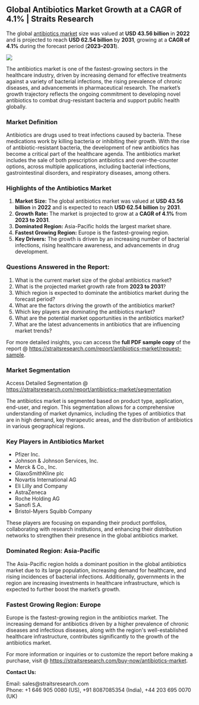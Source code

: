 <h2 data-start="90" data-end="361">Global Antibiotics Market Growth at a CAGR of 4.1% | Straits Research</h2>
<p data-start="90" data-end="361">The global <a href="https://straitsresearch.com/report/antibiotics-market">antibiotics market</a> size was valued at <strong data-start="193" data-end="214">USD 43.56 billion</strong> in <strong data-start="218" data-end="226">2022</strong> and is projected to reach <strong data-start="253" data-end="274">USD 62.54 billion</strong> by <strong data-start="278" data-end="286">2031</strong>, growing at a <strong data-start="301" data-end="317">CAGR of 4.1%</strong> during the forecast period (<strong data-start="346" data-end="359">2023&ndash;2031</strong>).</p>
<img src="https://healthcareblog61.wordpress.com/wp-content/uploads/2025/03/1.png">
<p data-start="363" data-end="800">The antibiotics market is one of the fastest-growing sectors in the healthcare industry, driven by increasing demand for effective treatments against a variety of bacterial infections, the rising prevalence of chronic diseases, and advancements in pharmaceutical research. The market&rsquo;s growth trajectory reflects the ongoing commitment to developing novel antibiotics to combat drug-resistant bacteria and support public health globally.</p>
<h3 data-start="802" data-end="827"><strong data-start="806" data-end="827">Market Definition</strong></h3>
<p data-start="829" data-end="1336">Antibiotics are drugs used to treat infections caused by bacteria. These medications work by killing bacteria or inhibiting their growth. With the rise of antibiotic-resistant bacteria, the development of new antibiotics has become a critical part of the healthcare agenda. The antibiotics market includes the sale of both prescription antibiotics and over-the-counter options, across multiple applications, including bacterial infections, gastrointestinal disorders, and respiratory diseases, among others.</p>
<h3 data-start="1338" data-end="1382"><strong data-start="1342" data-end="1382">Highlights of the Antibiotics Market</strong></h3>
<ol data-start="1384" data-end="1934">
<li data-start="1384" data-end="1541"><strong data-start="1387" data-end="1403">Market Size:</strong> The global antibiotics market was valued at <strong data-start="1448" data-end="1469">USD 43.56 billion</strong> in <strong data-start="1473" data-end="1481">2022</strong> and is expected to reach <strong data-start="1507" data-end="1528">USD 62.54 billion</strong> by <strong data-start="1532" data-end="1540">2031</strong>.</li>
<li data-start="1542" data-end="1638"><strong data-start="1545" data-end="1561">Growth Rate:</strong> The market is projected to grow at a <strong data-start="1599" data-end="1615">CAGR of 4.1%</strong> from <strong data-start="1621" data-end="1637">2023 to 2031</strong>.</li>
<li data-start="1639" data-end="1708"><strong data-start="1642" data-end="1663">Dominated Region:</strong> Asia-Pacific holds the largest market share.</li>
<li data-start="1709" data-end="1777"><strong data-start="1712" data-end="1739">Fastest Growing Region:</strong> Europe is the fastest-growing region.</li>
<li data-start="1778" data-end="1934"><strong data-start="1781" data-end="1797">Key Drivers:</strong> The growth is driven by an increasing number of bacterial infections, rising healthcare awareness, and advancements in drug development.</li>
</ol>
<h3 data-start="1936" data-end="1977"><strong data-start="1940" data-end="1977">Questions Answered in the Report:</strong></h3>
<ol data-start="1979" data-end="2496">
<li data-start="1979" data-end="2047">What is the current market size of the global antibiotics market?</li>
<li data-start="2048" data-end="2114">What is the projected market growth rate from <strong data-start="2097" data-end="2113">2023 to 2031</strong>?</li>
<li data-start="2115" data-end="2205">Which region is expected to dominate the antibiotics market during the forecast period?</li>
<li data-start="2206" data-end="2275">What are the factors driving the growth of the antibiotics market?</li>
<li data-start="2276" data-end="2335">Which key players are dominating the antibiotics market?</li>
<li data-start="2336" data-end="2409">What are the potential market opportunities in the antibiotics market?</li>
<li data-start="2410" data-end="2496">What are the latest advancements in antibiotics that are influencing market trends?</li>
</ol>
<p data-start="2498" data-end="2727">For more detailed insights, you can access the <strong data-start="2545" data-end="2569">full PDF sample copy</strong> of the report @ <a href="https://straitsresearch.com/report/antibiotics-market/request-sample" target="_new" rel="noopener" data-start="2586" data-end="2726">https://straitsresearch.com/report/antibiotics-market/request-sample</a>.</p>
<h3 data-start="2729" data-end="2756"><strong data-start="2733" data-end="2756">Market Segmentation</strong></h3>
<p data-start="2758" data-end="2925">Access Detailed Segmentation @ <a href="https://straitsresearch.com/report/antibiotics-market/segmentation" target="_new" rel="noopener" data-start="2789" data-end="2925">https://straitsresearch.com/report/antibiotics-market/segmentation</a></p>
<p data-start="2927" data-end="3251">The antibiotics market is segmented based on product type, application, end-user, and region. This segmentation allows for a comprehensive understanding of market dynamics, including the types of antibiotics that are in high demand, key therapeutic areas, and the distribution of antibiotics in various geographical regions.</p>
<h3 data-start="3253" data-end="3294"><strong data-start="3257" data-end="3294">Key Players in Antibiotics Market</strong></h3>
<ul data-start="3296" data-end="3516">
<li data-start="3296" data-end="3309">Pfizer Inc.</li>
<li data-start="3310" data-end="3344">Johnson &amp; Johnson Services, Inc.</li>
<li data-start="3345" data-end="3364">Merck &amp; Co., Inc.</li>
<li data-start="3365" data-end="3386">GlaxoSmithKline plc</li>
<li data-start="3387" data-end="3414">Novartis International AG</li>
<li data-start="3415" data-end="3438">Eli Lilly and Company</li>
<li data-start="3439" data-end="3452">AstraZeneca</li>
<li data-start="3453" data-end="3471">Roche Holding AG</li>
<li data-start="3472" data-end="3485">Sanofi S.A.</li>
<li data-start="3486" data-end="3516">Bristol-Myers Squibb Company</li>
</ul>
<p data-start="3518" data-end="3730">These players are focusing on expanding their product portfolios, collaborating with research institutions, and enhancing their distribution networks to strengthen their presence in the global antibiotics market.</p>
<h3 data-start="3732" data-end="3772"><strong data-start="3736" data-end="3770">Dominated Region: Asia-Pacific</strong></h3>
<p data-start="3773" data-end="4118">The Asia-Pacific region holds a dominant position in the global antibiotics market due to its large population, increasing demand for healthcare, and rising incidences of bacterial infections. Additionally, governments in the region are increasing investments in healthcare infrastructure, which is expected to further boost the market&rsquo;s growth.</p>
<h3 data-start="4120" data-end="4160"><strong data-start="4124" data-end="4158">Fastest Growing Region: Europe</strong></h3>
<p data-start="4161" data-end="4472">Europe is the fastest-growing region in the antibiotics market. The increasing demand for antibiotics driven by a higher prevalence of chronic diseases and infectious diseases, along with the region's well-established healthcare infrastructure, contributes significantly to the growth of the antibiotics market.</p>
<p data-start="4474" data-end="4682">For more information or inquiries or to customize the report before making a purchase, visit @ <a href="https://straitsresearch.com/buy-now/antibiotics-market" target="_new" rel="noopener" data-start="4569" data-end="4681">https://straitsresearch.com/buy-now/antibiotics-market</a>.</p>
<p data-start="4689" data-end="4704"><strong data-start="4689" data-end="4704">Contact Us:</strong></p>
<p data-start="4706" data-end="4815" data-is-last-node="" data-is-only-node="">Email: <a rel="noopener" data-start="4713" data-end="4738">sales@straitsresearch.com</a><br data-start="4738" data-end="4741" />Phone: +1 646 905 0080 (US), +91 8087085354 (India), +44 203 695 0070 (UK)</p>

